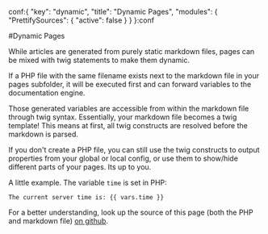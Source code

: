 conf:{
    "key": "dynamic",
    "title": "Dynamic Pages",
    "modules": {
        "PrettifySources": {
            "active": false
        }
    }
}:conf

#Dynamic Pages

While articles are generated from purely static markdown files, pages can be mixed with twig statements
to make them dynamic.

If a PHP file with the same filename exists next to the markdown file in your pages subfolder, it will be
executed first and can forward variables to the documentation engine.

Those generated variables are accessible from within the markdown file through twig syntax. Essentially,
your markdown file becomes a twig template! This means at first, all twig constructs are resolved before
the markdown is parsed.

If you don't create a PHP file, you can still use the twig constructs to output properties from your
global or local config, or use them to show/hide different parts of your pages. Its up to you.

A little example. The variable `time` is set in PHP:

    The current server time is: {{ vars.time }}

For a better understanding, look up the source of this page (both the PHP and markdown file) [on github](https://github.com/Paratron/DocEngine/tree/master/docs/pages/en).